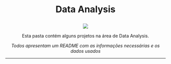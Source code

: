 # <p align="center">Data Analysis</p>

<p align="center">
  <img src="https://docmanagement.com.br/wp-content/uploads/2014/03/analytics-2-300x224.png">
    </p>
    
<p align="center">Esta pasta contém alguns projetos na área de Data Analysis.</p>

*<p align="center"> Todos apresentam um README com as informações necessárias e os dados usados</p>*

---
